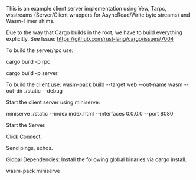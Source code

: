 This is an example client server implementation using Yew, Tarpc, wsstreams (Server/Client wrappers for AsyncRead/Write byte streams) and Wasm-Timer shims. 

Due to the way that Cargo builds in the root, we have to build everything explicitly. See Issue: https://github.com/rust-lang/cargo/issues/7004

To build the server/rpc use: 

cargo build -p rpc

cargo build -p server 


To build the client use: wasm-pack build --target web --out-name wasm --out-dir ./static --debug

Start the client server using miniserve: 

miniserve ./static --index index.html --interfaces 0.0.0.0 --port 8080

Start the Server. 

Click Connect. 

Send pings, echos. 



Global Dependencies: 
Install the following global binaries via cargo install. 

wasm-pack
miniserve